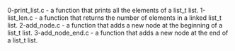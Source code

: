 0-print_list.c -  a function that prints all the elements of a list_t list.
1-list_len.c - a function that returns the number of elements in a linked list_t list.
2-add_node.c - a function that adds a new node at the beginning of a list_t list.
3-add_node_end.c - a function that adds a new node at the end of a list_t list.